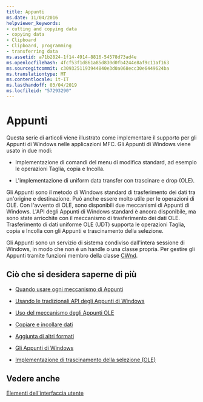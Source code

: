 ```yaml
---
title: Appunti
ms.date: 11/04/2016
helpviewer_keywords:
- cutting and copying data
- copying data
- Clipboard
- Clipboard, programming
- transferring data
ms.assetid: a71b2824-1f14-4914-8816-54578d73ad4e
ms.openlocfilehash: 4fcf53f1d861a85d830d0fb4244e8af9c11af163
ms.sourcegitcommit: c3093251193944840e3d0a068ecc30e6449624ba
ms.translationtype: MT
ms.contentlocale: it-IT
ms.lasthandoff: 03/04/2019
ms.locfileid: "57293290"
---
```

# <a name="clipboard"></a>Appunti

Questa serie di articoli viene illustrato come implementare il supporto per gli Appunti di Windows nelle applicazioni MFC. Gli Appunti di Windows viene usato in due modi:

- Implementazione di comandi del menu di modifica standard, ad esempio le operazioni Taglia, copia e Incolla.

- L'implementazione di uniform data transfer con trascinare e drop (OLE).

Gli Appunti sono il metodo di Windows standard di trasferimento dei dati tra un'origine e destinazione. Può anche essere molto utile per le operazioni di OLE. Con l'avvento di OLE, sono disponibili due meccanismi di Appunti di Windows. L'API degli Appunti di Windows standard è ancora disponibile, ma sono state arricchite con il meccanismo di trasferimento dei dati OLE. Trasferimento di dati uniforme OLE (UDT) supporta le operazioni Taglia, copia e Incolla con gli Appunti e trascinamento della selezione.

Gli Appunti sono un servizio di sistema condiviso dall'intera sessione di Windows, in modo che non è un handle o una classe propria. Per gestire gli Appunti tramite funzioni membro della classe [CWnd](../mfc/reference/cwnd-class.md).

## <a name="what-do-you-want-to-know-more-about"></a>Ciò che si desidera saperne di più

- [Quando usare ogni meccanismo di Appunti](../mfc/clipboard-when-to-use-each-clipboard-mechanism.md)

- [Usando le tradizionali API degli Appunti di Windows](../mfc/clipboard-using-the-windows-clipboard.md)

- [Uso del meccanismo degli Appunti OLE](../mfc/clipboard-using-the-ole-clipboard-mechanism.md)

- [Copiare e incollare dati](../mfc/clipboard-copying-and-pasting-data.md)

- [Aggiunta di altri formati](../mfc/clipboard-adding-other-formats.md)

- [Gli Appunti di Windows](https://msdn.microsoft.com/library/ms648709)

- [Implementazione di trascinamento della selezione (OLE)](../mfc/drag-and-drop-ole.md)

## <a name="see-also"></a>Vedere anche

[Elementi dell'interfaccia utente](../mfc/user-interface-elements-mfc.md)
